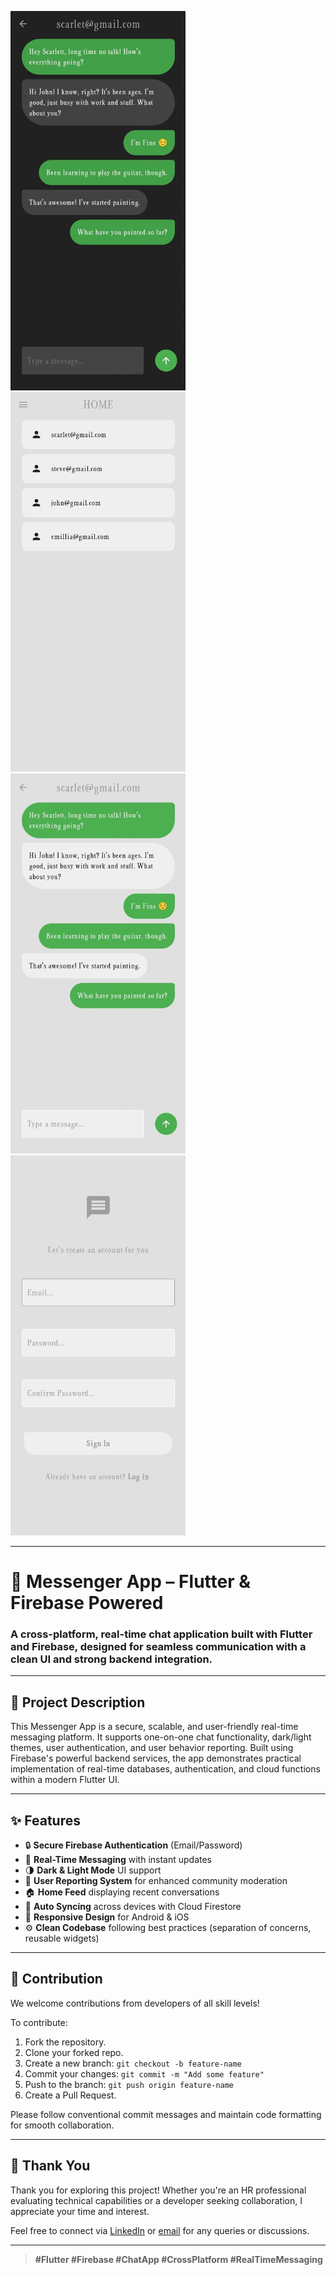 <!-- Screenshots -->
<p alignment="center">
  <img src="screenshots/chat_dark.jpg" width="280"/>
  <img src="screenshots/chat_light.jpg" width="280"/>
  <img src="screenshots/home.jpg" width="280"/>
  <img src="screenshots/login.jpg" width="280"/>
</p>

---

# 💬 Messenger App – Flutter & Firebase Powered

### A cross-platform, real-time chat application built with **Flutter** and **Firebase**, designed for seamless communication with a clean UI and strong backend integration.

---

## 📘 Project Description

This Messenger App is a secure, scalable, and user-friendly real-time messaging platform. It supports one-on-one chat functionality, dark/light themes, user authentication, and user behavior reporting. Built using Firebase's powerful backend services, the app demonstrates practical implementation of real-time databases, authentication, and cloud functions within a modern Flutter UI.

---

## ✨ Features

- 🔒 **Secure Firebase Authentication** (Email/Password)
- 💬 **Real-Time Messaging** with instant updates
- 🌗 **Dark & Light Mode** UI support
- 🧾 **User Reporting System** for enhanced community moderation
- 🏠 **Home Feed** displaying recent conversations
- 🔄 **Auto Syncing** across devices with Cloud Firestore
- 📱 **Responsive Design** for Android & iOS
- ⚙️ **Clean Codebase** following best practices (separation of concerns, reusable widgets)

---

## 🤝 Contribution

We welcome contributions from developers of all skill levels!

To contribute:

1. Fork the repository.
2. Clone your forked repo.
3. Create a new branch: `git checkout -b feature-name`
4. Commit your changes: `git commit -m "Add some feature"`
5. Push to the branch: `git push origin feature-name`
6. Create a Pull Request.

Please follow conventional commit messages and maintain code formatting for smooth collaboration.

---

## 🙏 Thank You

Thank you for exploring this project! Whether you're an HR professional evaluating technical capabilities or a developer seeking collaboration, I appreciate your time and interest.

Feel free to connect via [LinkedIn](https://www.linkedin.com/in/bershayit/) or [email](bershayit@gmail.com) for any queries or discussions.

---

> **#Flutter #Firebase #ChatApp #CrossPlatform #RealTimeMessaging**
